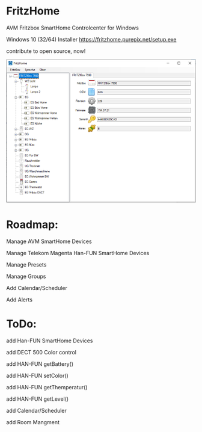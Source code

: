 # FritzHome
AVM Fritzbox SmartHome Controlcenter for Windows

Windows 10 (32/64) Installer https://fritzhome.purepix.net/setup.exe

contribute to open source, now!

![Overview](https://github.com/Maetti79/FritzHome/blob/main/Images/OverviewView.png?raw=true)

# Roadmap:

Manage AVM SmartHome Devices 

Manage Telekom Magenta Han-FUN SmartHome Devices 

Manage Presets

Manage Groups

Add Calendar/Scheduler

Add Alerts


# ToDo:

add Han-FUN SmartHome Devices

add DECT 500 Color control

add HAN-FUN getBattery()

add HAN-FUN setColor()

add HAN-FUN getThemperatur()

add HAN-FUN getLevel()

add Calendar/Scheduler

add Room Mangment
